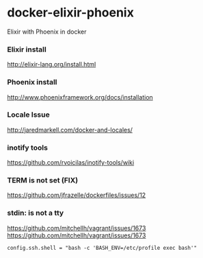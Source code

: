 # docker-elixir-phoenix
Elixir with Phoenix in docker


### Elixir install

http://elixir-lang.org/install.html

### Phoenix install

http://www.phoenixframework.org/docs/installation

### Locale Issue

http://jaredmarkell.com/docker-and-locales/

### inotify tools

https://github.com/rvoicilas/inotify-tools/wiki

### TERM is not set (FIX)

https://github.com/jfrazelle/dockerfiles/issues/12

### stdin: is not a tty

https://github.com/mitchellh/vagrant/issues/1673
https://github.com/mitchellh/vagrant/issues/1673

```
config.ssh.shell = "bash -c 'BASH_ENV=/etc/profile exec bash'"
````